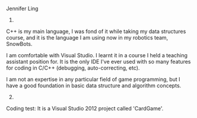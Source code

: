 Jennifer Ling

1. 

C++ is my main language, I was fond of it while taking my data structures course, and it is the 
language I am using now in my robotics team, SnowBots.

I am comfortable with Visual Studio. I learnt it in a course I held a teaching assistant position for. 
It is the only IDE I've ever used with so many features for coding in C/C++ (debugging, 
auto-correcting, etc). 

I am not an expertise in any particular field of game programming, but I have a good foundation
in basic data structure and algorithm concepts.


2. 

Coding test: It is a Visual Studio 2012 project called 'CardGame'.
